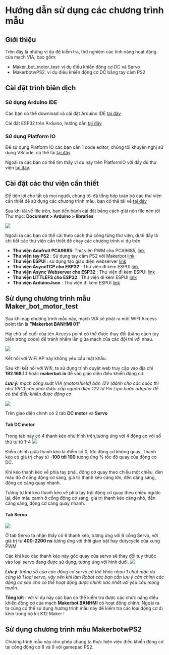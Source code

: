 # Hướng dẫn sử dụng các chương trình mẫu
## Giới thiệu 
Trên đây là những ví dụ đề kiểm tra, thử nghiệm các tính năng hoạt động của mạch VIA, bao gồm:
- Maker_bot_motor_test: ví dụ điều khiển động cơ DC và Servo
- MakerbotwPS2: ví dụ điều khiển động cơ DC bằng tay cầm PS2

## Cài đặt trình biên dịch
### Sử dụng Arduino IDE
Các bạn có thể download và cài đặt Arduino IDE [tại đây](https://www.arduino.cc/en/software)

Cài đặt ESP32 trên Arduino, hướng dẫn [tại đây](../docs/Tutorial_Docs/Cài-đặt-thư-viện-ESP32-trên-Arduino-IDE.pdf) 

### Sử dụng Platform IO
Để sử dụng Platform IO các bạn cần 1 code editor, chúng tôi khuyến nghị sử dụng VScode, có thể tải [tại đây](https://github.com/anhtu0310/Makerbot_motor_test).

Ngoài ra các bạn có thể tìm thấy ví dụ này trên PlatformIO với đầy đủ thư viện  [tại đây](https://code.visualstudio.com/download). 

## Cài đặt các thư viện cần thiết
Để tiện lợi cho tất cả mọi người, chúng tôi đã tổng hợp toàn bộ các thư viện cần thiết để sử dụng các chương trình mẫu, bạn có thể tải về [tại đây](https://rogosmart-my.sharepoint.com/:u:/g/personal/tu_danganh_rogo_com_vn/ESJKm2XPhw9Hl89-lLPU8d4B54ctBPSGGFCmoeG4xCfOxw?e=gbFQdg)  


Sau khi tải về file trên, bạn tiến hành cài đặt bằng cách giải nén file nén tới Thư mục: **Document > Arduino > libraries** 

![](../images/library_window.PNG) 

Ngoài ra các bạn có thể cài theo cách thủ công từng thư viện, dưới đây là chi tiết các thư viện cần thiết để chạy các chương trình ví dụ trên.

- **Thư viện Adafruit PCA9685**: Thư viện PWM cho PCA9685, [link](https://github.com/adafruit/Adafruit-PWM-Servo-Driver-Library)
- **Thư viện tay PS2** : Sử dụng tay cầm PS2 với Makerbot [link](https://github.com/makerhanoi/Arduino-PS2X-ESP32-Makerbot)
- **Thư viện ESPUI** : sử dụng tạo giao diện webserver [link](https://github.com/s00500/ESPUI)
- **Thư viện AsyncTCP cho ESP32** : Thư viện đi kèm ESPUI [link](https://github.com/me-no-dev/AsyncTCP)
- **Thư viện Async Webserver cho ESP32** : Thư viện đi kèm ESPUI [link](https://github.com/me-no-dev/ESPAsyncWebServer)
- **Thư viện LITTLEFS cho ESP32** : Thư viện đi kèm ESPUI [link](https://github.com/lorol/LITTLEFS)
- **Thư viện ArduinoJson** : Thư viện đi kèm ESPUI [link](https://github.com/bblanchon/ArduinoJson)

## Sử dụng chương trình mẫu Maker_bot_motor_test
Sau khi nạp chương trình mẫu này, mạch VIA sẽ phát ra một WIFI Access point tên là **"Makerbot BANHMI 01"**

Hai chữ số cuối của tên Access point có thể được thay đổi (bằng cách tùy biến trong code) để tránh nhầm lẫn giữa mạch của các đội thi với nhau.

![](../images/wifi_scan.jpg) 
<!-- <img src="../images/wifi_scan.jpg" alt="drawing" width="200"/> -->

Kết nối với WiFi AP này không yêu cầu mật khẩu. 

Sau khi kết nối với Wifi, ta sử dụng trình duyệt web truy cập vào địa chỉ **192.168.1.1** hoặc **makerbot.io** để vào giao diện điều khiển động cơ.

**_Lưu ý:_** _mạch công suất VIA (motorshield) bản 12V (dành cho các cuộc thi như VRC) cần phải được cấp nguồn điện 12V từ Pin Lipo hoặc adapter để có thể điều khiển được động cơ_


![](../images/DC1.jpg) 

Trên giao diện chính có 2 tab **DC motor** và **Servo** 
#### **Tab DC motor**
Trong tab này có 4 thanh kéo như hình trên,tương ứng với 4 động cơ với số thứ tự từ 1-4
![](../images/via_motorshield_ports.png)

Điểm chính giữa thanh kéo là điểm số 0, tức động cơ không quay. Thanh kéo có giá trị chạy từ **-100 tới 100** tương ứng % tốc độ quay của động cơ DC.

Khi kéo thanh kéo về phía tay phải, động cơ quay theo chiều một chiều, đèn màu đỏ ở cổng động cơ sáng, giá trị thanh kéo càng lớn, đền càng sáng, động cơ càng quay nhanh.

Tương tự khi kéo thanh kéo về phía tay trái động cơ quay theo chiều ngược lại, đèn màu xamh ở cổng động cơ sáng, giá trị thanh kéo càng nhỏ, đền càng sáng, động cơ càng quay nhanh.

#### **Tab Servo**
![](../images/Servo.jpg)

Ở tab Servo ta nhận thấy có 6 thanh kéo, tương ứng với 6 cổng Servo, với giá trị từ **400-2200 ns** tương ứng với thời gian bật hay dutycycle của xung PWM 

Các khi kéo các thanh kéo này góc quay của servo sẽ thay đổi tùy thuộc vào loại servo đang được sử dụng, tương ứng với hình dưới. 
![](../images/pwm.PNG)

**_Lưu ý_**: _thông số của các động cơ servo có thể khác nhau 1 chút mặc dù cùng là 1 loại servo, vậy nên khi làm Robot các bạn cần lưu ý cân chỉnh các động cơ sao cho có thể hoạt động được chính xác nhất với yêu cầu mong muốn._

**Tổng kết** : với ví dụ này các bạn có thể kiểm tra được các chức năng điều khiển động cơ của mạch **Makerbot BANHMI** có hoạt động chính. Ngoài ra ta cũng có thể sử dụng hương trình mẫu này để kiểm tra các loại động cơ đi kèm trong bộ kit K12 Maker !

## Sử dụng chương trình mẫu MakerbotwPS2
Chương trình mẫu này cho phép chúng ta thực hiện việc điều khiển động cơ tại cổng động cơ 8 và 9 với gamepad PS2.